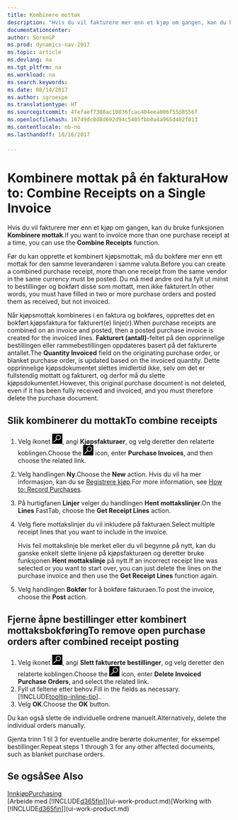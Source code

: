 ```yaml
---
title: Kombinere mottak
description: "Hvis du vil fakturere mer enn et kjøp om gangen, kan du bruke funksjonen Kombinere mottak."
documentationcenter: 
author: SorenGP
ms.prod: dynamics-nav-2017
ms.topic: article
ms.devlang: na
ms.tgt_pltfrm: na
ms.workload: na
ms.search.keywords: 
ms.date: 08/14/2017
ms.author: sgroespe
ms.translationtype: HT
ms.sourcegitcommit: 4fefaef7380ac10836fcac404eea006f55d8556f
ms.openlocfilehash: 10749dc8d8d692d94c5405fbb0a4a965d482f013
ms.contentlocale: nb-no
ms.lasthandoff: 10/16/2017

---
```

# <a name="how-to-combine-receipts-on-a-single-invoice"></a><span data-ttu-id="e4058-103">Kombinere mottak på én faktura</span><span class="sxs-lookup"><span data-stu-id="e4058-103">How to: Combine Receipts on a Single Invoice</span></span>
<span data-ttu-id="e4058-104">Hvis du vil fakturere mer enn et kjøp om gangen, kan du bruke funksjonen **Kombinere mottak**.</span><span class="sxs-lookup"><span data-stu-id="e4058-104">If you want to invoice more than one purchase receipt at a time, you can use the **Combine Receipts** function.</span></span>  

<span data-ttu-id="e4058-105">Før du kan opprette et kombinert kjøpsmottak, må du bokføre mer enn ett mottak for den samme leverandøren i samme valuta.</span><span class="sxs-lookup"><span data-stu-id="e4058-105">Before you can create a combined purchase receipt, more than one receipt from the same vendor in the same currency must be posted.</span></span> <span data-ttu-id="e4058-106">Du må med andre ord ha fylt ut minst to bestillinger og bokført disse som mottatt, men ikke fakturert.</span><span class="sxs-lookup"><span data-stu-id="e4058-106">In other words, you must have filled in two or more purchase orders and posted them as received, but not invoiced.</span></span>  

<span data-ttu-id="e4058-107">Når kjøpsmottak kombineres i en faktura og bokføres, opprettes det en bokført kjøpsfaktura for fakturert(e) linje(r).</span><span class="sxs-lookup"><span data-stu-id="e4058-107">When purchase receipts are combined on an invoice and posted, then a posted purchase invoice is created for the invoiced lines.</span></span> <span data-ttu-id="e4058-108">**Fakturert (antall)**-feltet på den opprinnelige bestillingen eller rammebestillingen oppdateres basert på det fakturerte antallet.</span><span class="sxs-lookup"><span data-stu-id="e4058-108">The **Quantity Invoiced** field on the originating purchase order, or blanket purchase order, is updated based on the invoiced quantity.</span></span> <span data-ttu-id="e4058-109">Dette opprinnelige kjøpsdokumentet slettes imidlertid ikke, selv om det er fullstendig mottatt og fakturert, og derfor må du slette kjøpsdokumentet.</span><span class="sxs-lookup"><span data-stu-id="e4058-109">However, this original purchase document is not deleted, even if it has been fully received and invoiced, and you must therefore delete the purchase document.</span></span>  

## <a name="to-combine-receipts"></a><span data-ttu-id="e4058-110">Slik kombinerer du mottak</span><span class="sxs-lookup"><span data-stu-id="e4058-110">To combine receipts</span></span>  
1. <span data-ttu-id="e4058-111">Velg ikonet ![Søk etter side eller rapport](media/ui-search/search_small.png "Søk etter side eller rapport"), angi **Kjøpsfakturaer**, og velg deretter den relaterte koblingen.</span><span class="sxs-lookup"><span data-stu-id="e4058-111">Choose the ![Search for Page or Report](media/ui-search/search_small.png "Search for Page or Report icon") icon, enter **Purchase Invoices**, and then choose the related link.</span></span>  
2. <span data-ttu-id="e4058-112">Velg handlingen **Ny**.</span><span class="sxs-lookup"><span data-stu-id="e4058-112">Choose the **New** action.</span></span> <span data-ttu-id="e4058-113">Hvis du vil ha mer informasjon, kan du se [Registrere kjøp](purchasing-how-record-purchases.md).</span><span class="sxs-lookup"><span data-stu-id="e4058-113">For more information, see [How to: Record Purchases](purchasing-how-record-purchases.md).</span></span>  
3. <span data-ttu-id="e4058-114">På hurtigfanen **Linjer** velger du handlingen **Hent mottakslinjer**.</span><span class="sxs-lookup"><span data-stu-id="e4058-114">On the **Lines** FastTab, choose the **Get Receipt Lines** action.</span></span>  
4. <span data-ttu-id="e4058-115">Velg flere mottakslinjer du vil inkludere på fakturaen.</span><span class="sxs-lookup"><span data-stu-id="e4058-115">Select multiple receipt lines that you want to include in the invoice.</span></span>  

    <span data-ttu-id="e4058-116">Hvis feil mottakslinje ble merket eller du vil begynne på nytt, kan du ganske enkelt slette linjene på kjøpsfakturaen og deretter bruke funksjonen **Hent mottakslinje** på nytt.</span><span class="sxs-lookup"><span data-stu-id="e4058-116">If an incorrect receipt line was selected or you want to start over, you can just delete the lines on the purchase invoice and then use the **Get Receipt Lines** function again.</span></span>  
5. <span data-ttu-id="e4058-117">Velg handlingen **Bokfør** for å bokføre fakturaen.</span><span class="sxs-lookup"><span data-stu-id="e4058-117">To post the invoice, choose the **Post** action.</span></span>  

## <a name="to-remove-open-purchase-orders-after-combined-receipt-posting"></a><span data-ttu-id="e4058-118">Fjerne åpne bestillinger etter kombinert mottaksbokføring</span><span class="sxs-lookup"><span data-stu-id="e4058-118">To remove open purchase orders after combined receipt posting</span></span>  
1. <span data-ttu-id="e4058-119">Velg ikonet ![Søk etter side eller rapport](media/ui-search/search_small.png "Søk etter side eller rapport"), angi **Slett fakturerte bestillinger**, og velg deretter den relaterte koblingen.</span><span class="sxs-lookup"><span data-stu-id="e4058-119">Choose the ![Search for Page or Report](media/ui-search/search_small.png "Search for Page or Report icon") icon, enter **Delete Invoiced Purchase Orders**, and select the related link.</span></span>  
2. <span data-ttu-id="e4058-120">Fyll ut feltene etter behov.</span><span class="sxs-lookup"><span data-stu-id="e4058-120">Fill in the fields as necessary.</span></span> [!INCLUDE[tooltip-inline-tip](includes/tooltip-inline-tip_md.md)]<span data-ttu-id="e4058-121">.</span><span class="sxs-lookup"><span data-stu-id="e4058-121">.</span></span>
3. <span data-ttu-id="e4058-122">Velg **OK**.</span><span class="sxs-lookup"><span data-stu-id="e4058-122">Choose the **OK** button.</span></span>  

<span data-ttu-id="e4058-123">Du kan også slette de individuelle ordrene manuelt.</span><span class="sxs-lookup"><span data-stu-id="e4058-123">Alternatively, delete the individual orders manually.</span></span>

<span data-ttu-id="e4058-124">Gjenta trinn 1 til 3 for eventuelle andre berørte dokumenter, for eksempel bestillinger.</span><span class="sxs-lookup"><span data-stu-id="e4058-124">Repeat steps 1 through 3 for any other affected documents, such as blanket purchase orders.</span></span>

## <a name="see-also"></a><span data-ttu-id="e4058-125">Se også</span><span class="sxs-lookup"><span data-stu-id="e4058-125">See Also</span></span>  
[<span data-ttu-id="e4058-126">Innkjøp</span><span class="sxs-lookup"><span data-stu-id="e4058-126">Purchasing</span></span>](purchasing-manage-purchasing.md)  
<span data-ttu-id="e4058-127">[Arbeide med [!INCLUDE[d365fin](includes/d365fin_md.md)]](ui-work-product.md)</span><span class="sxs-lookup"><span data-stu-id="e4058-127">[Working with [!INCLUDE[d365fin](includes/d365fin_md.md)]](ui-work-product.md)</span></span>

